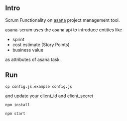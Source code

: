 ## Intro

Scrum Functionality on [asana](http://asana.com) project management tool.

asana-scrum uses the asana api to introduce entities like

 * sprint
 * cost estimate (Story Points)
 * business value

 as attributes of asana task.


## Run


```cp config.js.example config.js```

and update your client_id and client_secret

`npm install`


`npm start`
